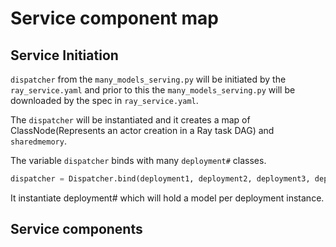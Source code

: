 # Service component map

## Service Initiation

`dispatcher` from the `many_models_serving.py` will be initiated by the `ray_service.yaml` and prior to this the `many_models_serving.py` will be downloaded by the spec in `ray_service.yaml`.

The `dispatcher` will be instantiated and it creates a map of ClassNode(Represents an actor creation in a Ray task DAG) and `sharedmemory`.

The variable `dispatcher` binds with many `deployment#` classes.

```py
dispatcher = Dispatcher.bind(deployment1, deployment2, deployment3, deployment4, deployment5, deployment6, deployment7, deployment8, deployment9, deployment10, deploymentx, sharedmemory)
```

It instantiate deployment# which will hold a model per deployment instance.



## Service components
